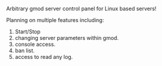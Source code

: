 Arbitrary gmod server control panel for Linux based servers!

Planning on multiple features including:
1. Start/Stop
2. changing server parameters within gmod.
3. console access.
4. ban list.
5. access to read any log.
